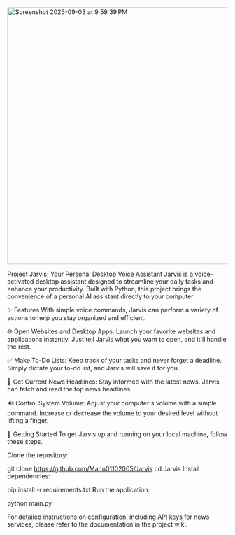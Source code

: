 <img width="1170" height="587" alt="Screenshot 2025-09-03 at 9 59 39 PM" src="https://github.com/user-attachments/assets/895ec77b-a7c7-4e9d-8460-0754db4ec02f" />

Project Jarvis: Your Personal Desktop Voice Assistant
Jarvis is a voice-activated desktop assistant designed to streamline your daily tasks and enhance your productivity. Built with Python, this project brings the convenience of a personal AI assistant directly to your computer.

✨ Features
With simple voice commands, Jarvis can perform a variety of actions to help you stay organized and efficient.

🌐 Open Websites and Desktop Apps: Launch your favorite websites and applications instantly. Just tell Jarvis what you want to open, and it'll handle the rest.

✅ Make To-Do Lists: Keep track of your tasks and never forget a deadline. Simply dictate your to-do list, and Jarvis will save it for you.

📰 Get Current News Headlines: Stay informed with the latest news. Jarvis can fetch and read the top news headlines.

🔊 Control System Volume: Adjust your computer's volume with a simple command. Increase or decrease the volume to your desired level without lifting a finger.

🚀 Getting Started
To get Jarvis up and running on your local machine, follow these steps.

Clone the repository:

git clone https://github.com/Manu01102005/Jarvis
cd Jarvis
Install dependencies:

pip install -r requirements.txt
Run the application:

python main.py

For detailed instructions on configuration, including API keys for news services, please refer to the documentation in the project wiki.


